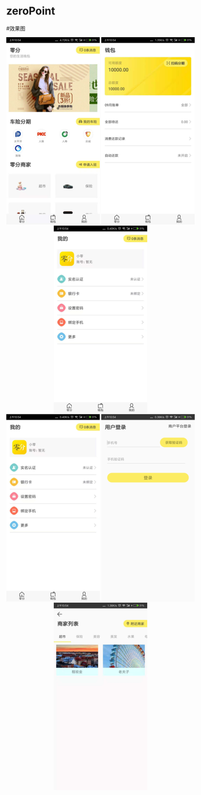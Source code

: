zeroPoint
=========

#效果图

<div align=center>
  <img src="https://github.com/ycb0318/zeroPoint/blob/master/app/screenshot/1.jpeg" width="250" height="500" alt="首页"/>
  <img src="https://github.com/ycb0318/zeroPoint/blob/master/app/screenshot/2.jpeg" width="250" height="500" alt="首页"/>
  <img src="https://github.com/ycb0318/zeroPoint/blob/master/app/screenshot/3.jpeg" width="250" height="500" alt="首页"/>
</div>  

<div align=center>
  <img src="https://github.com/ycb0318/zeroPoint/blob/master/app/screenshot/3.jpeg" width="250" height="500" alt="首页"/>
  <img src="https://github.com/ycb0318/zeroPoint/blob/master/app/screenshot/4.png" width="250" height="500" alt="首页"/>
  <img src="https://github.com/ycb0318/zeroPoint/blob/master/app/screenshot/5.jpeg" width="250" height="500" alt="首页"/>
</div>  
